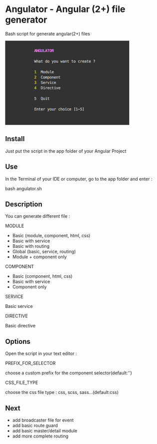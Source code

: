 # Angulator - Angular (2+) file generator

Bash script for generate angular(2+) files

![alt text](https://github.com/romainsauvez/angulator/blob/master/angulator.png)

## Install 

Just put the script in the app folder of your Angular Project

##  Use

In the Terminal of your IDE or computer, go to the app folder and enter : 

bash angulator.sh


##  Description

You can generate different file : 

MODULE

  - Basic (module, component, html, css)
  - Basic with service
  - Basic with routing
  - Global (basic, service, routing)
  - Module + component only
  
COMPONENT

  - Basic (component, html, css)
  - Basic with service
  - Component only
  
SERVICE

Basic service


DIRECTIVE

Basic directive

## Options

Open the script in your text editor : 

PREFIX_FOR_SELECTOR  

choose a custom prefix for the component selector(default:'')


CSS_FILE_TYPE 

choose the css file type : css, scss, sass...(default:css)


## Next

  - add broadcaster file for event
  - add basic route guard
  - add basic master/detail module
  - add more complete routing
  
